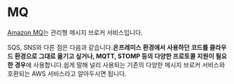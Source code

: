 # MQ

[Amazon MQ](https://docs.aws.amazon.com/ko_kr/amazon-mq/latest/developer-guide/welcome.html)는 관리형 메시지 브로커 서비스입니다.

SQS, SNS와 다른 점은 다음과 같습니다.**온프레미스 환경에서 사용하던 코드를 클라우드 환경으로 그대로 옮기고 싶거나, MQTT, STOMP 등의 다양한 프로토콜 지원이 필요한 경우**에 사용합니다.쉽게 말해 널리 사용되는 기존의 다양한 메시지 브로커 서비스와 호환되는 AWS 서비스라고 알아두시면 됩니다.